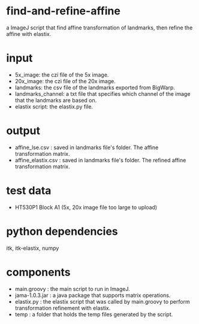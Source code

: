 # find-and-refine-affine
a ImageJ script that find affine transformation of landmarks, then refine the affine with elastix.
# input
* 5x_image: the czi file of the 5x image.
* 20x_image: the czi file of the 20x image.
* landmarks: the csv file of the landmarks exported from BigWarp.
* landmarks_channel: a txt file that specifies which channel of the image that the landmarks are based on.
* elastix script: the elastix.py file.
# output
* affine_lse.csv : saved in landmarks file's folder. The affine transformation matrix.
* affine_elastix.csv : saved in landmarks file's folder. The refined affine transformation matrix.
# test data
* HT530P1 Block A1 (5x, 20x image file too large to upload)
# python dependencies
itk, itk-elastix, numpy
# components
* main.groovy : the main script to run in ImageJ.
* jama-1.0.3.jar : a java package that supports matrix operations.
* elastix.py : the elastix script that was called by main.groovy to perform transformation refinement with elastix.
* temp : a folder that holds the temp files generated by the script.
